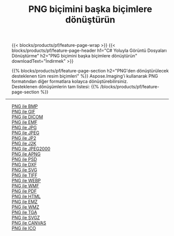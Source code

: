﻿---
title: PNG biçimini başka biçimlere dönüştürün 
weight: 3920
url: /tr/net/conversion/from/png 
lang: tr
langdirlevel: 2
locales: zh-hans,ja,it,ru,de,es,fr,nl,id,lt,pl,pt,vi,tr,ko,zh-hant,ar,hi,th,sv,cs,uk,he
description: Aspose.Imaging'i kullanarak PNG biçimini kolayca başka biçimlere dönüştürebilirsiniz
---

{{< blocks/products/pf/feature-page-wrap >}}
{{< blocks/products/pf/feature-page-header h1="C# Yoluyla Görüntü Dosyaları Dönüştürme" h2="PNG biçimini başka biçimlere dönüştürün" downloadText="İndirmek" >}}


{{% blocks/products/pf/feature-page-section  h2="PNG'den dönüştürülecek desteklenen tüm resim biçimleri" %}}
Aspose.Imaging'i kullanarak PNG formatından diğer formatlara kolayca dönüştürebilirsiniz.
<br/>
Desteklenen dönüşümlerin tam listesi:
{{% /blocks/products/pf/feature-page-section %}}
<div class="container-fluid productfamilypage bg-gray">
    <div class="convertypes bg-gray agp-content section">
        <div class="container">
		<hr style="margin-left:-20px;"/>
		<div class="row other-converters">
		    <div class='col-md-2 other-converter remove-lp remove-rp'><a href="/imaging/tr/net/conversion/png-to-bmp" >PNG ile BMP</a></div><div class='col-md-2 other-converter remove-lp remove-rp'><a href="/imaging/tr/net/conversion/png-to-gif" >PNG ile GIF</a></div><div class='col-md-2 other-converter remove-lp remove-rp'><a href="/imaging/tr/net/conversion/png-to-dicom" >PNG ile DICOM</a></div><div class='col-md-2 other-converter remove-lp remove-rp'><a href="/imaging/tr/net/conversion/png-to-emf" >PNG ile EMF</a></div><div class='col-md-2 other-converter remove-lp remove-rp'><a href="/imaging/tr/net/conversion/png-to-jpg" >PNG ile JPG</a></div><div class='col-md-2 other-converter remove-lp remove-rp'><a href="/imaging/tr/net/conversion/png-to-jpeg" >PNG ile JPEG</a></div><div class='col-md-2 other-converter remove-lp remove-rp'><a href="/imaging/tr/net/conversion/png-to-jp2" >PNG ile JP2</a></div><div class='col-md-2 other-converter remove-lp remove-rp'><a href="/imaging/tr/net/conversion/png-to-j2k" >PNG ile J2K</a></div><div class='col-md-2 other-converter remove-lp remove-rp'><a href="/imaging/tr/net/conversion/png-to-jpeg2000" >PNG ile JPEG2000</a></div><div class='col-md-2 other-converter remove-lp remove-rp'><a href="/imaging/tr/net/conversion/png-to-apng" >PNG ile APNG</a></div><div class='col-md-2 other-converter remove-lp remove-rp'><a href="/imaging/tr/net/conversion/png-to-psd" >PNG ile PSD</a></div><div class='col-md-2 other-converter remove-lp remove-rp'><a href="/imaging/tr/net/conversion/png-to-dxf" >PNG ile DXF</a></div><div class='col-md-2 other-converter remove-lp remove-rp'><a href="/imaging/tr/net/conversion/png-to-svg" >PNG ile SVG</a></div><div class='col-md-2 other-converter remove-lp remove-rp'><a href="/imaging/tr/net/conversion/png-to-tiff" >PNG ile TIFF</a></div><div class='col-md-2 other-converter remove-lp remove-rp'><a href="/imaging/tr/net/conversion/png-to-webp" >PNG ile WEBP</a></div><div class='col-md-2 other-converter remove-lp remove-rp'><a href="/imaging/tr/net/conversion/png-to-wmf" >PNG ile WMF</a></div><div class='col-md-2 other-converter remove-lp remove-rp'><a href="/imaging/tr/net/conversion/png-to-pdf" >PNG ile PDF</a></div><div class='col-md-2 other-converter remove-lp remove-rp'><a href="/imaging/tr/net/conversion/png-to-html" >PNG ile HTML</a></div><div class='col-md-2 other-converter remove-lp remove-rp'><a href="/imaging/tr/net/conversion/png-to-emz" >PNG ile EMZ</a></div><div class='col-md-2 other-converter remove-lp remove-rp'><a href="/imaging/tr/net/conversion/png-to-wmz" >PNG ile WMZ</a></div><div class='col-md-2 other-converter remove-lp remove-rp'><a href="/imaging/tr/net/conversion/png-to-tga" >PNG ile TGA</a></div><div class='col-md-2 other-converter remove-lp remove-rp'><a href="/imaging/tr/net/conversion/png-to-svgz" >PNG ile SVGZ</a></div><div class='col-md-2 other-converter remove-lp remove-rp'><a href="/imaging/tr/net/conversion/png-to-canvas" >PNG ile CANVAS</a></div><div class='col-md-2 other-converter remove-lp remove-rp'><a href="/imaging/tr/net/conversion/png-to-ico" >PNG ile ICO</a></div>
                </div>
        </div>
    </div>
</div>
<br/>

